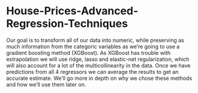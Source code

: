 # House-Prices-Advanced-Regression-Techniques


Our goal is to transform all of our data into numeric, while preserving as much information from the categoric variables as we’re going to use a gradient boosting method (XGBoost). As XGBoost has trouble with extrapolation we will use ridge, lasso and elastic-net regularization, which will also account for a lot of the multicollinearity in the data. Once we have predictions from all 4 regressors we can average the results to get an accurate estimate. We’ll go more in depth on why we chose these methods and how we’ll use them later on.
